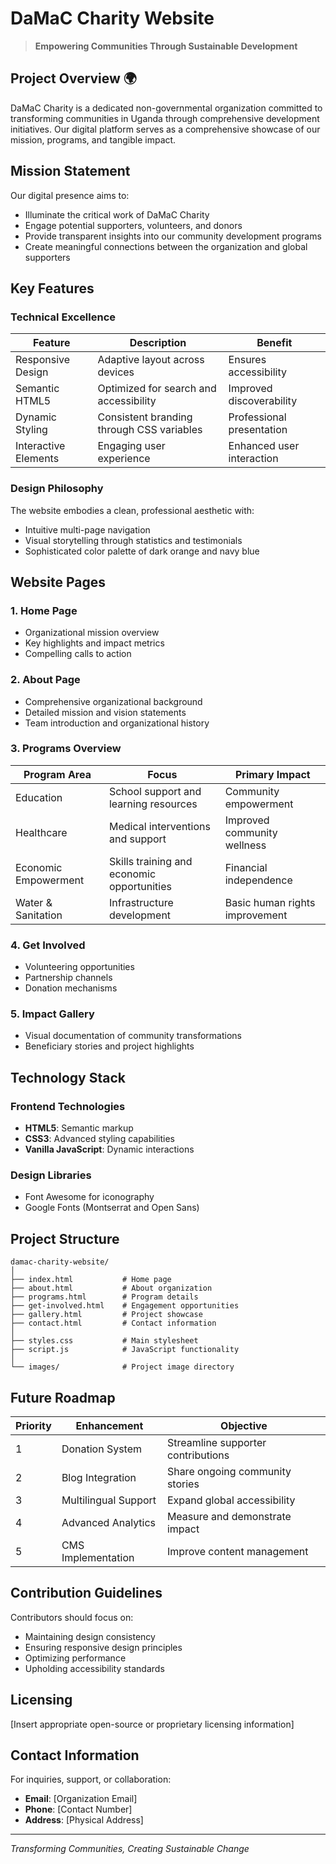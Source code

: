 # DaMaC Charity Website

> **Empowering Communities Through Sustainable Development**

## Project Overview 🌍

DaMaC Charity is a dedicated non-governmental organization committed to transforming communities in Uganda through comprehensive development initiatives. Our digital platform serves as a comprehensive showcase of our mission, programs, and tangible impact.

## Mission Statement

Our digital presence aims to:
- Illuminate the critical work of DaMaC Charity
- Engage potential supporters, volunteers, and donors
- Provide transparent insights into our community development programs
- Create meaningful connections between the organization and global supporters

## Key Features

### Technical Excellence

| Feature | Description | Benefit |
|---------|-------------|---------|
| Responsive Design | Adaptive layout across devices | Ensures accessibility |
| Semantic HTML5 | Optimized for search and accessibility | Improved discoverability |
| Dynamic Styling | Consistent branding through CSS variables | Professional presentation |
| Interactive Elements | Engaging user experience | Enhanced user interaction |

### Design Philosophy

The website embodies a clean, professional aesthetic with:
- Intuitive multi-page navigation
- Visual storytelling through statistics and testimonials
- Sophisticated color palette of dark orange and navy blue

## Website Pages

### 1. Home Page
- Organizational mission overview
- Key highlights and impact metrics
- Compelling calls to action

### 2. About Page
- Comprehensive organizational background
- Detailed mission and vision statements
- Team introduction and organizational history

### 3. Programs Overview

| Program Area | Focus | Primary Impact |
|--------------|-------|----------------|
| Education | School support and learning resources | Community empowerment |
| Healthcare | Medical interventions and support | Improved community wellness |
| Economic Empowerment | Skills training and economic opportunities | Financial independence |
| Water & Sanitation | Infrastructure development | Basic human rights improvement |

### 4. Get Involved
- Volunteering opportunities
- Partnership channels
- Donation mechanisms

### 5. Impact Gallery
- Visual documentation of community transformations
- Beneficiary stories and project highlights

## Technology Stack

### Frontend Technologies
- **HTML5**: Semantic markup
- **CSS3**: Advanced styling capabilities
- **Vanilla JavaScript**: Dynamic interactions

### Design Libraries
- Font Awesome for iconography
- Google Fonts (Montserrat and Open Sans)

## Project Structure

```
damac-charity-website/
│
├── index.html           # Home page
├── about.html           # About organization
├── programs.html        # Program details
├── get-involved.html    # Engagement opportunities
├── gallery.html         # Project showcase
├── contact.html         # Contact information
│
├── styles.css           # Main stylesheet
├── script.js            # JavaScript functionality
│
└── images/              # Project image directory
```

## Future Roadmap

| Priority | Enhancement | Objective |
|----------|--------------|-----------|
| 1 | Donation System | Streamline supporter contributions |
| 2 | Blog Integration | Share ongoing community stories |
| 3 | Multilingual Support | Expand global accessibility |
| 4 | Advanced Analytics | Measure and demonstrate impact |
| 5 | CMS Implementation | Improve content management |

## Contribution Guidelines

Contributors should focus on:
- Maintaining design consistency
- Ensuring responsive design principles
- Optimizing performance
- Upholding accessibility standards

## Licensing

[Insert appropriate open-source or proprietary licensing information]

## Contact Information

For inquiries, support, or collaboration:
- **Email**: [Organization Email]
- **Phone**: [Contact Number]
- **Address**: [Physical Address]

---

*Transforming Communities, Creating Sustainable Change*
